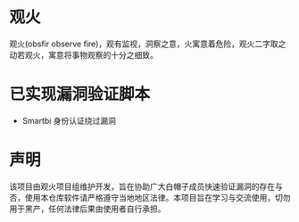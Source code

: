 # 观火
观火(obsfir observe fire)，观有监视，洞察之意，火寓意着危险，观火二字取之动若观火，寓意将事物观察的十分之细致。

# 已实现漏洞验证脚本

- Smartbi 身份认证绕过漏洞

# 声明
该项目由观火项目组维护开发，旨在协助广大白帽子成员快速验证漏洞的存在与否，使用本仓库软件请严格遵守当地地区法律。本项目旨在学习与交流使用，切勿用于黑产，任何法律后果由使用者自行承担。

